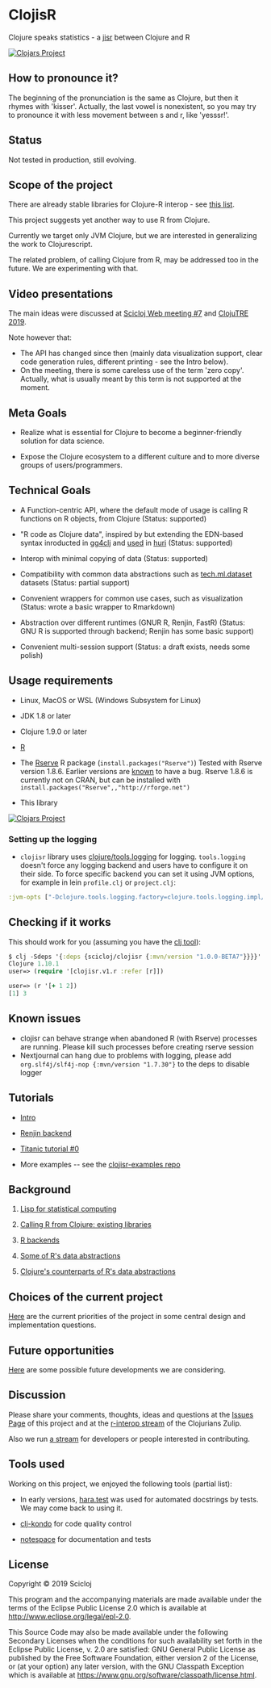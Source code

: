 # ClojisR

Clojure speaks statistics - a [jisr](https://en.wiktionary.org/wiki/جسر) between Clojure and R

[![Clojars Project](https://img.shields.io/clojars/v/scicloj/clojisr.svg)](https://clojars.org/scicloj/clojisr)

## How to pronounce it?

The beginning of the pronunciation is the same as Clojure, but then it rhymes with 'kisser'. Actually, the last vowel is nonexistent, so you may try to pronounce it with less movement between s and r, like 'yesssr!'.

## Status

Not tested in production, still evolving.

## Scope of the project

There are already stable libraries for Clojure-R interop - see [this list](doc/existing_libraries.md).

This project suggests yet another way to use R from Clojure.

Currently we target only JVM Clojure, but we are interested in generalizing the work to Clojurescript.

The related problem, of calling Clojure from R, may be addressed too in the future. We are experimenting with that.

## Video presentations

The main ideas were discussed at [Scicloj Web meeting #7](https://www.youtube.com/watch?v=XoVX2Ezi_YM) and [ClojuTRE 2019](https://www.youtube.com/watch?v=A55jO02ZKcg).

Note however that:
- The API has changed since then (mainly data visualization support, clear code generation rules, different printing - see the Intro below).
- On the meeting, there is some careless use of the term 'zero copy'. Actually, what is usually meant by this term is not supported at the moment.

## Meta Goals

  * Realize what is essential for Clojure to become a beginner-friendly solution for data science.
  
  * Expose the Clojure ecosystem to a different culture and to more diverse groups of users/programmers.

## Technical Goals

  * A Function-centric API, where the default mode of usage is calling R functions on R objects, from Clojure (Status: supported)

  * "R code as Clojure data", inspired by but extending the EDN-based syntax inroducted in [gg4clj](https://github.com/JonyEpsilon/gg4clj) and [used](https://github.com/sbelak/huri/blob/master/src/huri/plot.clj#L299) in [huri](https://github.com/sbelak/huri) (Status: supported)

  * Interop with minimal copying of data (Status: supported)

  * Compatibility with common data abstractions such as [tech.ml.dataset](https://github.com/techascent/tech.ml.dataset) datasets (Status: partial support) 

  * Convenient wrappers for common use cases, such as visualization (Status: wrote a basic wrapper to Rmarkdown)
 
  * Abstraction over different runtimes (GNUR R, Renjin, FastR) (Status: GNU R is supported through backend; Renjin has some basic support)

  * Convenient multi-session support (Status: a draft exists, needs some polish)

## Usage requirements

* Linux, MacOS or WSL (Windows Subsystem for Linux)

* JDK 1.8 or later

* Clojure 1.9.0 or later

* [R](https://www.r-project.org)

* The [Rserve](https://cran.r-project.org/web/packages/Rserve/index.html) R package (`install.packages("Rserve")`)
Tested with Rserve version 1.8.6. Earlier versions are [known](https://stackoverflow.com/questions/50410289/running-r-script-from-java-rconnection-eval-exception/50622263#50622263) to have a bug. Rserve 1.8.6 is currently not on CRAN, but can be installed with `install.packages("Rserve",,"http://rforge.net")`

* This library

[![Clojars Project](https://img.shields.io/clojars/v/scicloj/clojisr.svg)](https://clojars.org/scicloj/clojisr)

### Setting up the logging

* `clojisr` library uses [clojure/tools.logging](https://github.com/clojure/tools.logging) for logging. `tools.logging` doesn't force any logging backend and users have to configure it on their side. To force specific backend you can set it using JVM options, for example in lein `profile.clj` or `project.clj`:

```clj
:jvm-opts ["-Dclojure.tools.logging.factory=clojure.tools.logging.impl/jul-factory"]
```

## Checking if it works

This should work for you (assuming you have the [clj tool](https://clojure.org/guides/getting_started)):

```clj
$ clj -Sdeps '{:deps {scicloj/clojisr {:mvn/version "1.0.0-BETA7"}}}}'
Clojure 1.10.1
user=> (require '[clojisr.v1.r :refer [r]])

user=> (r '[+ 1 2])
[1] 3
```

## Known issues

* clojisr can behave strange when abandoned R (with Rserve) processes are running. Please kill such processes before creating rserve session
* Nextjournal can hang due to problems with logging, please add ` org.slf4j/slf4j-nop {:mvn/version "1.7.30"}` to the deps to disable logger

## Tutorials

* [Intro](https://scicloj.github.io/clojisr/resources/public/clojisr/v1/tutorial-test/index.html)

* [Renjin backend](https://scicloj.github.io/clojisr/resources/public/clojisr/v1/renjin-test/index.html)

* [Titanic tutorial #0](https://scicloj.github.io/clojisr/resources/public/clojisr/v1/titanic0-test/index.html)

* More examples -- see the [clojisr-examples repo](https://github.com/scicloj/clojisr-examples#list-of-examples)

## Background

1. [Lisp for statistical computing](doc/lisp_for_stats.md)

2. [Calling R from Clojure: existing libraries](doc/existing_libraries.md)

3. [R backends](doc/r_backends.md)

4. [Some of R's data abstractions](doc/r_data_abstractions.md)

5. [Clojure's counterparts of R's data abstractions](doc/clojure_counterparts.md)

## Choices of the current project

[Here](doc/choices.md) are the current priorities of the project in some central design and implementation questions.


## Future opportunities

[Here](doc/future.md) are some possible future developments we are considering.


## Discussion

Please share your comments, thoughts, ideas and questions at the [Issues Page](https://github.com/scicloj/clojisr/issues) of this project and at the [r-interop stream](https://clojurians.zulipchat.com/#narrow/stream/204621-r-interop) of the Clojurians Zulip.

Also we run [a stream](https://clojurians.zulipchat.com/#narrow/stream/224816-clojisr-dev) for developers or people interested in contributing.

## Tools used

Working on this project, we enjoyed the following tools (partial list):

* In early versions, [hara.test](https://cljdoc.org/d/hara/test/3.0.7) was used for automated docstrings by tests. We may come back to using it.

* [clj-kondo](https://github.com/borkdude/clj-kondo) for code quality control

* [notespace](https://github.com/scicloj/notespace) for documentation and tests

## License

Copyright © 2019 Scicloj 

This program and the accompanying materials are made available under the
terms of the Eclipse Public License 2.0 which is available at
http://www.eclipse.org/legal/epl-2.0.

This Source Code may also be made available under the following Secondary
Licenses when the conditions for such availability set forth in the Eclipse
Public License, v. 2.0 are satisfied: GNU General Public License as published by
the Free Software Foundation, either version 2 of the License, or (at your
option) any later version, with the GNU Classpath Exception which is available
at https://www.gnu.org/software/classpath/license.html.
